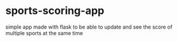 # sports-scoring-app
simple app made with flask to be able to update and see the score of multiple sports at the same time

